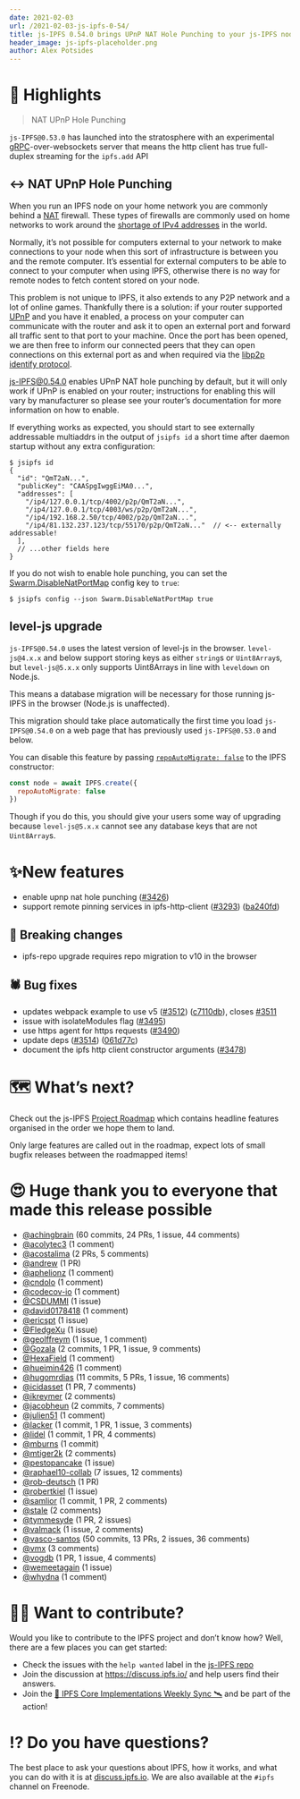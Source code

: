 ```yaml
---
date: 2021-02-03
url: /2021-02-03-js-ipfs-0-54/
title: js-IPFS 0.54.0 brings UPnP NAT Hole Punching to your js-IPFS node
header_image: js-ipfs-placeholder.png
author: Alex Potsides
---
```


# 🔦 Highlights

> NAT UPnP Hole Punching

`js-IPFS@0.53.0` has launched into the stratosphere with an experimental [gRPC][]-over-websockets server that means the http client has true full-duplex streaming for the `ipfs.add` API

## ↔️ NAT UPnP Hole Punching

When you run an IPFS node on your home network you are commonly behind a [NAT](https://en.wikipedia.org/wiki/Network_address_translation) firewall. These types of firewalls are commonly used on home networks to work around the [shortage of IPv4 addresses](https://en.wikipedia.org/wiki/IPv4_address_exhaustion) in the world.

Normally, it’s not possible for computers external to your network to make connections to your node when this sort of infrastructure is between you and the remote computer. It’s essential for external computers to be able to connect to your computer when using IPFS, otherwise there is no way for remote nodes to fetch content stored on your node.

This problem is not unique to IPFS, it also extends to any P2P network and a lot of online games. Thankfully there is a solution: if your router supported [UPnP](https://en.wikipedia.org/wiki/Universal_Plug_and_Play) and you have it enabled, a process on your computer can communicate with the router and ask it to open an external port and forward all traffic sent to that port to your machine. Once the port has been opened, we are then free to inform our connected peers that they can open connections on this external port as and when required via the [libp2p identify protocol](https://github.com/libp2p/specs/tree/master/identify).

js-IPFS@0.54.0 enables UPnP NAT hole punching by default, but it will only work if UPnP is enabled on your router; instructions for enabling this will vary by manufacturer so please see your router’s documentation for more information on how to enable.

If everything works as expected, you should start to see externally addressable multiaddrs in the output of `jsipfs id` a short time after daemon startup without any extra configuration:

```console
$ jsipfs id
{
  "id": "QmT2aN...",
  "publicKey": "CAASpgIwggEiMA0...",
  "addresses": [
    "/ip4/127.0.0.1/tcp/4002/p2p/QmT2aN...",
    "/ip4/127.0.0.1/tcp/4003/ws/p2p/QmT2aN...",
    "/ip4/192.168.2.50/tcp/4002/p2p/QmT2aN...",
    "/ip4/81.132.237.123/tcp/55170/p2p/QmT2aN..."  // <-- externally addressable!
  ],
  // ...other fields here
}
```

If you do not wish to enable hole punching, you can set the [Swarm.DisableNatPortMap](https://github.com/ipfs/js-ipfs/blob/master/docs/CONFIG.md#disablenatportmap) config key to `true`:

```console
$ jsipfs config --json Swarm.DisableNatPortMap true
```

## level-js upgrade

`js-IPFS@0.54.0` uses the latest version of level-js in the browser. `level-js@4.x.x` and below support storing keys as either `string`s or `Uint8Array`s, but `level-js@5.x.x` only supports Uint8Arrays in line with `leveldown` on Node.js.

This means a database migration will be necessary for those running js-IPFS in the browser (Node.js is unaffected).

This migration should take place automatically the first time you load `js-IPFS@0.54.0` on a web page that has previously used `js-IPFS@0.53.0` and below.

You can disable this feature by passing [`repoAutoMigrate: false`](https://github.com/ipfs/js-ipfs/blob/master/docs/MODULE.md#optionsrepoautomigrate) to the IPFS constructor:

```js
const node = await IPFS.create({
  repoAutoMigrate: false
})
```

Though if you do this, you should give your users some way of upgrading because `level-js@5.x.x` cannot see any database keys that are not `Uint8Array`s.

# ✨New features

* enable upnp nat hole punching ([#3426](https://github.com/ipfs/js-ipfs/pull/3426))
* support remote pinning services in ipfs-http-client ([#3293](https://github.com/ipfs/js-ipfs/issues/3293)) ([ba240fd](https://github.com/ipfs/js-ipfs/commit/ba240fdf93edc88028315483240d7822a7ca88ed))

## 🔨 Breaking changes

* ipfs-repo upgrade requires repo migration to v10 in the browser

## 🕷️ Bug fixes

* updates webpack example to use v5 ([#3512](https://github.com/ipfs/js-ipfs/issues/3512)) ([c7110db](https://github.com/ipfs/js-ipfs/commit/c7110db71b5c0f0f9f415f31f91b5b228341e13e)), closes [#3511](https://github.com/ipfs/js-ipfs/issues/3511)
* issue with isolateModules flag ([#3495](https://github.com/ipfs/js-ipfs/pull/3495))
* use https agent for https requests ([#3490](https://github.com/ipfs/js-ipfs/pull/3490))
* update deps ([#3514](https://github.com/ipfs/js-ipfs/issues/3514)) ([061d77c](https://github.com/ipfs/js-ipfs/commit/061d77cc03f40af5a3bc3590481e1e5836e7f0d8))
* document the ipfs http client constructor arguments ([#3478](https://github.com/ipfs/js-ipfs/pull/3478))

# 🗺️ What’s next?

Check out the js-IPFS [Project Roadmap](https://github.com/orgs/ipfs/projects/6) which contains headline features organised in the order we hope them to land.

Only large features are called out in the roadmap, expect lots of small bugfix releases between the roadmapped items!

# 😍 Huge thank you to everyone that made this release possible

* [@achingbrain](https://github.com/achingbrain) (60 commits, 24 PRs, 1 issue, 44 comments)
* [@acolytec3](https://github.com/acolytec3) (1 comment)
* [@acostalima](https://github.com/acostalima) (2 PRs, 5 comments)
* [@andrew](https://github.com/andrew) (1 PR)
* [@aphelionz](https://github.com/aphelionz) (1 comment)
* [@cndolo](https://github.com/cndolo) (1 comment)
* [@codecov-io](https://github.com/codecov-io) (1 comment)
* [@CSDUMMI](https://github.com/CSDUMMI) (1 issue)
* [@david0178418](https://github.com/david0178418) (1 comment)
* [@ericspt](https://github.com/ericspt) (1 issue)
* [@FledgeXu](https://github.com/FledgeXu) (1 issue)
* [@geolffreym](https://github.com/geolffreym) (1 issue, 1 comment)
* [@Gozala](https://github.com/Gozala) (2 commits, 1 PR, 1 issue, 9 comments)
* [@HexaField](https://github.com/HexaField) (1 comment)
* [@hueimin426](https://github.com/hueimin426) (1 comment)
* [@hugomrdias](https://github.com/hugomrdias) (11 commits, 5 PRs, 1 issue, 16 comments)
* [@icidasset](https://github.com/icidasset) (1 PR, 7 comments)
* [@ikreymer](https://github.com/ikreymer) (2 comments)
* [@jacobheun](https://github.com/jacobheun) (2 commits, 7 comments)
* [@julien51](https://github.com/julien51) (1 comment)
* [@lacker](https://github.com/lacker) (1 commit, 1 PR, 1 issue, 3 comments)
* [@lidel](https://github.com/lidel) (1 commit, 1 PR, 4 comments)
* [@mburns](https://github.com/mburns) (1 commit)
* [@mtiger2k](https://github.com/mtiger2k) (2 comments)
* [@pestopancake](https://github.com/pestopancake) (1 issue)
* [@raphael10-collab](https://github.com/raphael10-collab) (7 issues, 12 comments)
* [@rob-deutsch](https://github.com/rob-deutsch) (1 PR)
* [@robertkiel](https://github.com/robertkiel) (1 issue)
* [@samlior](https://github.com/samlior) (1 commit, 1 PR, 2 comments)
* [@stale](undefined) (2 comments)
* [@tymmesyde](https://github.com/tymmesyde) (1 PR, 2 issues)
* [@valmack](https://github.com/valmack) (1 issue, 2 comments)
* [@vasco-santos](https://github.com/vasco-santos) (50 commits, 13 PRs, 2 issues, 36 comments)
* [@vmx](https://github.com/vmx) (3 comments)
* [@vogdb](https://github.com/vogdb) (1 PR, 1 issue, 4 comments)
* [@wemeetagain](https://github.com/wemeetagain) (1 issue)
* [@whydna](https://github.com/whydna) (1 comment)

# 🙌🏽 Want to contribute?

Would you like to contribute to the IPFS project and don’t know how? Well, there are a few places you can get started:

- Check the issues with the `help wanted` label in the [js-IPFS repo](https://github.com/ipfs/js-ipfs/issues?q=is%3Aopen+is%3Aissue+label%3A%22help+wanted%22)
- Join the discussion at https://discuss.ipfs.io/ and help users find their answers.
- Join the [🚀 IPFS Core Implementations Weekly Sync 🛰](https://github.com/ipfs/team-mgmt/issues/992) and be part of the action!

# ⁉️ Do you have questions?

The best place to ask your questions about IPFS, how it works, and what you can do with it is at [discuss.ipfs.io](https://discuss.ipfs.io). We are also available at the `#ipfs` channel on Freenode.

[UnixFS]: https://docs.ipfs.io/guides/concepts/unixfs/
[CID]: https://docs.ipfs.io/guides/concepts/cid/
[MFS]: https://docs.ipfs.io/guides/concepts/mfs/
[libp2p]: https://github.com/libp2p/js-libp2p
[ipld]: https://github.com/ipld/js-ipld
[AbortSignal]: https://developer.mozilla.org/en-US/docs/Web/API/AbortSignal
[Multihash]: https://multiformats.io/multihash
[DHT]: https://docs.ipfs.io/concepts/dht/
[Multiaddr]: https://multiformats.io/multiaddr/
[DAG]: https://docs.ipfs.io/concepts/merkle-dag/
[Core-API]: https://github.com/ipfs/js-ipfs/tree/master/docs/core-api
[gRPC]: https://en.wikipedia.org/wiki/GRPC
[gRPC-web]: https://github.com/grpc/grpc-web
[TLS]: https://en.wikipedia.org/wiki/Transport_Layer_Security
